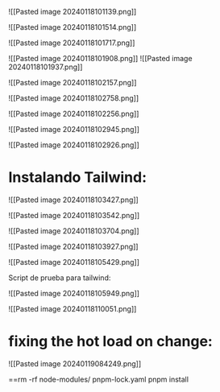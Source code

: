 ![[Pasted image 20240118101139.png]]

![[Pasted image 20240118101514.png]]

![[Pasted image 20240118101717.png]]

![[Pasted image 20240118101908.png]]
![[Pasted image 20240118101937.png]]

![[Pasted image 20240118102157.png]]

![[Pasted image 20240118102758.png]]

![[Pasted image 20240118102256.png]]

![[Pasted image 20240118102945.png]]


![[Pasted image 20240118102926.png]]

Instalando Tailwind:
=

![[Pasted image 20240118103427.png]]

![[Pasted image 20240118103542.png]]

![[Pasted image 20240118103704.png]]

![[Pasted image 20240118103927.png]]

![[Pasted image 20240118105429.png]]

Script de prueba para tailwind:

![[Pasted image 20240118105949.png]]

![[Pasted image 20240118110051.png]]

fixing the hot load on change:
=

![[Pasted image 20240119084249.png]]

==rm -rf node-modules/ pnpm-lock.yaml
pnpm install

